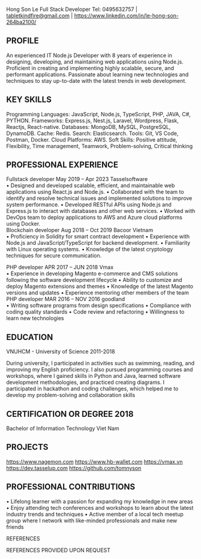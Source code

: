 Hong Son Le
Full Stack Developer 
Tel: 0495632757   |   tabletkindfire@gmail.com   |   https://www.linkedin.com/in/le-hong-son-264ba2100/



## PROFILE	
An experienced IT Node.js Developer with 8 years of experience in designing, developing, and maintaining web applications using Node.js. Proficient in creating and implementing highly scalable, secure, and performant applications. Passionate about learning new technologies and techniques to stay up-to-date with the latest trends in web development.

## KEY SKILLS	

Programming Languages:
JavaScript, Node.js, TypeScript, PHP, JAVA, C#, PYTHON.
Frameworks:
Express.js, Nest.js, Laravel, Wordpress, Flask, Reactjs, React-native.
Databases:
MongoDB, MySQL, PostgreSQL, DynamoDB.
Cache: Redis.
Search: Elasticsearch.
Tools: Git, VS Code, Postman, Docker.
Cloud Platforms: AWS.
Soft Skills: Positive attitude, Flexibility, Time management, Teamwork, Problem-solving, Critical thinking


## PROFESSIONAL EXPERIENCE
Fullstack developer	May 2019 – Apr 2023
Tasselsoftware	
•	Designed and developed scalable, efficient, and maintainable web applications using React.js and Node.js.
•	Collaborated with the team to identify and resolve technical issues and implemented solutions to improve system performance.
•	Developed RESTful APIs using Node.js and Express.js to interact with databases and other web services.
•	Worked with DevOps team to deploy applications to AWS and Azure cloud platforms using Docker.	
Blockchain developer	Aug 2018 – Oct 2019
Bacoor Vietnam	
•	Proficiency in Solidity for smart contract development
•	Experience with Node.js and JavaScript/TypeScript for backend development.
•	Familiarity with Linux operating systems.
•	Knowledge of the latest cryptology techniques for secure communication.


PHP developer	APR 2017 – JUN 2018
Vmax	
•	Experience in developing Magento e-commerce and CMS solutions following the software development lifecycle
•	Ability to customize and deploy Magento extensions and themes
•	Knowledge of the latest Magento versions and updates
•	Experience mentoring other members of the team
PHP developer	MAR 2016 – NOV 2016
goodland	
•	Writing software programs from design specifications
•	Compliance with coding quality standards
•	Code review and refactoring
•	Willingness to learn new technologies

## EDUCATION	
VNUHCM - University of Science	2011-2018

During university, I participated in activities such as swimming, reading, and improving my English proficiency. I also pursued programming courses and workshops, where I gained skills in Python and Java, learned software development methodologies, and practiced creating diagrams. I participated in hackathon and coding challenges, which helped me to develop my problem-solving and collaboration skills	

## CERTIFICATION OR DEGREE	2018
Bachelor of Information Technology	Viet Nam
	
## PROJECTS
https://www.nagemon.com
https://www.hb-wallet.com
https://vmax.vn
https://dev.tasselup.com
https://github.com/tomnyson

## PROFESSIONAL CONTRIBUTIONS	
•	Lifelong learner with a passion for expanding my knowledge in new areas
•	Enjoy attending tech conferences and workshops to learn about the latest industry trends and techniques
•	Active member of a local tech meetup group where I network with like-minded professionals and make new friends

REFERENCES

REFERENCES PROVIDED UPON REQUEST
